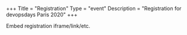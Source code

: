 +++
Title = "Registration"
Type = "event"
Description = "Registration for devopsdays Paris 2020"
+++

<div style="width:100%; text-align:left;">

Embed registration iframe/link/etc.
</div></div>
</div>
